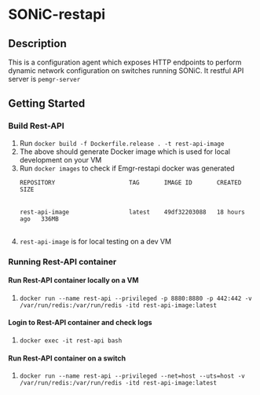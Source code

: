 # SONiC-restapi

## Description
This is a configuration agent which exposes HTTP endpoints to perform dynamic network configuration on switches running SONiC. It restful API server is `pemgr-server`

## Getting Started
### Build Rest-API
  1. Run `docker build -f Dockerfile.release . -t rest-api-image`
  2. The above should generate Docker image which is used for local development on your VM
  3. Run `docker images` to check if Emgr-restapi docker was generated <br/>
      		<pre>`REPOSITORY                     TAG       IMAGE ID       CREATED        SIZE` <br/>
              	 `rest-api-image                 latest    49df32203088   18 hours ago   336MB`<br/>
            </pre>
  4. `rest-api-image` is for local testing on a dev VM
### Running Rest-API container
#### Run Rest-API container locally on a VM
  1. `docker run --name rest-api --privileged -p 8880:8880 -p 442:442 -v /var/run/redis:/var/run/redis -itd rest-api-image:latest`
  
####  Login to Rest-API container and check logs
  1. `docker exec -it rest-api bash`
  
#### Run Rest-API container on a switch
  1. `docker run --name rest-api --privileged --net=host --uts=host -v /var/run/redis:/var/run/redis -itd rest-api-image:latest`